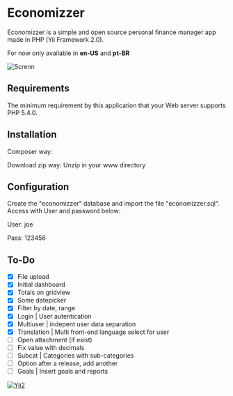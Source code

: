 Economizzer
=================================

Economizzer is a simple and open source personal finance manager app made in PHP (Yii Framework 2.0).

For now only available in **en-US** and **pt-BR**

![Screnn](https://raw.github.com/gugoan/economizzer/master/web/images/screen.png)



Requirements
------------

The minimum requirement by this application that your Web server supports PHP 5.4.0.


Installation
------------

Composer way:

Download zip way: Unzip in your www directory


Configuration
-------------

Create the "economizzer" database and import the file "economizzer.sql".
Access with User and password below:

User: joe

Pass: 123456


To-Do 
------

- [x] File upload
- [x] Initial dashboard
- [x] Totals on gridview
- [x] Some datepicker
- [x] Filter by date, range
- [x] Login | User autentication
- [x] Multiuser | indepent user data separation
- [x] Translation | Multi front-end language select for user
- [ ] Open attachment (if exist)
- [ ] Fix value with decimals
- [ ] Subcat | Categories with sub-categories
- [ ] Option after a release, add another
- [ ] Goals | Insert goals and reports 

[![Yii2](https://img.shields.io/badge/Powered_by-Yii_Framework-green.svg?style=flat)](http://www.yiiframework.com/)
